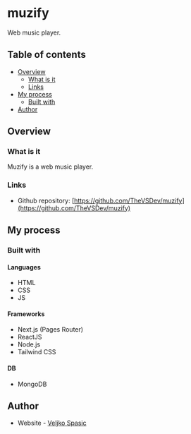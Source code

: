 # muzify
Web music player.

## Table of contents

- [Overview](#overview)
  - [What is it](#what-is-it)
  - [Links](#links)
- [My process](#my-process)
  - [Built with](#built-with)
- [Author](#author)

## Overview

### What is it

Muzify is a web music player.

### Links

- Github repository: [https://github.com/TheVSDev/muzify](https://github.com/TheVSDev/muzify)

## My process

### Built with

#### Languages
- HTML
- CSS
- JS

#### Frameworks
- Next.js (Pages Router)
- ReactJS
- Node.js
- Tailwind CSS

#### DB
- MongoDB

## Author

- Website - [Veljko Spasic](https://veljko-spasic.rf.gd)
